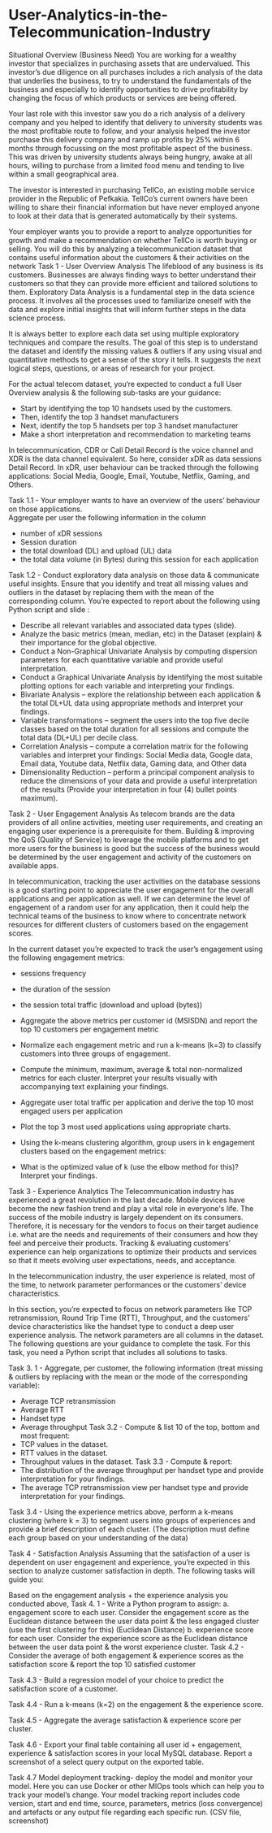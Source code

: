 # User-Analytics-in-the-Telecommunication-Industry 
Situational Overview (Business Need)
You are working for a wealthy investor that specializes in purchasing assets that are undervalued. This investor’s due diligence on all purchases includes a rich analysis of the data that underlies the business, to try to understand the fundamentals of the business and especially to identify opportunities to drive profitability by changing the focus of which products or services are being offered.

Your last role with this investor saw you do a rich analysis of a delivery company and you helped to identify that delivery to university students was the most profitable route to follow, and your analysis helped the investor purchase this delivery company and ramp up profits by 25% within 6 months through focussing on the most profitable aspect of the business. This was driven by university students always being hungry, awake at all hours, willing to purchase from a limited food menu and tending to live within a small geographical area.

The investor is interested in purchasing TellCo, an existing mobile service provider in the Republic of Pefkakia. TellCo’s current owners have been willing to share their financial information but have never employed anyone to look at their data that is generated automatically by their systems.

Your employer wants you to provide a report to analyze opportunities for growth and make a recommendation on whether TellCo is worth buying or selling. You will do this by analyzing a telecommunication dataset that contains useful information about the customers & their activities on the network
Task 1 - User Overview Analysis 
The lifeblood of any business is its customers. Businesses are always finding ways to better understand their customers so that they can provide more efficient and tailored solutions to them. Exploratory Data Analysis is a fundamental step in the data science process. It involves all the processes used to familiarize oneself with the data and explore initial insights that will inform further steps in the data science process.

It is always better to explore each data set using multiple exploratory techniques and compare the results. The goal of this step is to understand the dataset and identify the missing values & outliers if any using visual and quantitative methods to get a sense of the story it tells. It suggests the next logical steps, questions, or areas of research for your project.

For the actual telecom dataset, you‘re expected to conduct a full User Overview analysis & the following sub-tasks are your guidance: 
- Start by identifying the top 10 handsets used by the customers.
- Then, identify the top 3 handset manufacturers
- Next, identify the top 5 handsets per top 3 handset manufacturer
- Make a short interpretation and recommendation to marketing teams

In telecommunication, CDR or Call Detail Record is the voice channel and XDR is the data channel equivalent. So here, consider xDR as data sessions Detail Record. In xDR, user behaviour can be tracked through the following applications:  Social Media, Google, Email, Youtube, Netflix, Gaming, and Others. 

 
 
Task 1.1 - Your employer wants to have an overview of the users’ behaviour on those applications.   
Aggregate per user the following information in the column  
- number of xDR sessions
- Session duration
- the total download (DL) and upload (UL) data
- the total data volume (in Bytes) during this session for each application

Task 1.2 - Conduct exploratory data analysis on those data & communicate useful insights. Ensure that you identify and treat all missing values and outliers in the dataset by replacing them with the mean of the corresponding column.
You’re expected to report about the following using Python script and slide  :
- Describe all relevant variables and associated data types (slide). 
- Analyze the basic metrics (mean, median, etc) in the Dataset (explain) & their importance for the global objective.
- Conduct a Non-Graphical Univariate Analysis by computing dispersion parameters for each quantitative variable and provide useful interpretation. 
- Conduct a Graphical Univariate Analysis by identifying the most suitable plotting options for each variable and interpreting your findings.
- Bivariate Analysis – explore the relationship between each application & the total DL+UL data using appropriate methods and interpret your findings. 
- Variable transformations – segment the users into the top five decile classes based on the total duration for all sessions and compute the total data (DL+UL) per decile class. 
- Correlation Analysis – compute a correlation matrix for the following variables and interpret your findings: Social Media data, Google data, Email data, Youtube data, Netflix data, Gaming data, and Other data 
- Dimensionality Reduction – perform a principal component analysis to reduce the dimensions of your data and provide a useful interpretation of the results (Provide your interpretation in four (4) bullet points maximum).

Task 2 - User Engagement Analysis
As telecom brands are the data providers of all online activities, meeting user requirements, and creating an engaging user experience is a prerequisite for them. Building & improving the QoS (Quality of Service) to leverage the mobile platforms and to get more users for the business is good but the success of the business would be determined by the user engagement and activity of the customers on available apps. 

In telecommunication, tracking the user activities on the database sessions is a good starting point to appreciate the user engagement for the overall applications and per application as well. If we can determine the level of engagement of a random user for any application, then it could help the technical teams of the business to know where to concentrate network resources for different clusters of customers based on the engagement scores.

In the current dataset you’re expected to track the user’s engagement using the following engagement metrics: 
- sessions frequency 
- the duration of the session 
- the session total traffic (download and upload (bytes))

- Aggregate the above metrics per customer id (MSISDN) and report the top 10 customers per engagement metric 
- Normalize each engagement metric and run a k-means (k=3) to classify customers into three groups of engagement. 
- Compute the minimum, maximum, average & total non-normalized metrics for each cluster. Interpret your results visually with accompanying text explaining your findings.
- Aggregate user total traffic per application and derive the top 10 most engaged users per application
- Plot the top 3 most used applications using appropriate charts.  
- Using the k-means clustering algorithm, group users in k engagement clusters based on the engagement metrics: 
- What is the optimized value of k (use the elbow method for this)?  
  Interpret your findings.

Task 3 - Experience Analytics
The Telecommunication industry has experienced a great revolution in the last decade. Mobile devices have become the new fashion trend and play a vital role in everyone's life. The success of the mobile industry is largely dependent on its consumers. Therefore, it is necessary for the vendors to focus on their target audience i.e. what are the needs and requirements of their consumers and how they feel and perceive their products. Tracking & evaluating customers’ experience can help organizations to optimize their products and services so that it meets evolving user expectations, needs, and acceptance.

In the telecommunication industry, the user experience is related, most of the time, to network parameter performances or the customers’ device characteristics.  

In this section, you’re expected to focus on network parameters like TCP retransmission, Round Trip Time (RTT), Throughput, and the customers’ device characteristics like the handset type to conduct a deep user experience analysis. The network parameters are all columns in the dataset. The following questions are your guidance to complete the task. For this task, you need a Python script that includes all solutions to tasks.

Task 3. 1 - Aggregate, per customer, the following information (treat missing & outliers by replacing with the mean or the mode of the corresponding variable):
- Average TCP retransmission
- Average RTT
- Handset type
- Average throughput
Task 3.2 - Compute & list 10 of the top, bottom and most frequent:
- TCP values in the dataset. 
- RTT values in the dataset.
- Throughput values in the dataset.
Task 3.3 - Compute & report:
- The distribution of the average throughput per handset type and provide interpretation for your findings.
- The average TCP retransmission view per handset type and provide interpretation for your findings.

Task 3.4 - Using the experience metrics above, perform a k-means clustering (where k = 3) to segment users into groups of experiences and provide a brief description of each cluster. (The description must define each group based on your understanding of the data)

Task 4 - Satisfaction Analysis
Assuming that the satisfaction of a user is dependent on user engagement and experience, you’re expected in this section to analyze customer satisfaction in depth. The following tasks will guide you: 

Based on the engagement analysis + the experience analysis you conducted above,
Task 4. 1 - Write a Python program to assign:
a. engagement score to each user. Consider the engagement score as the Euclidean distance between the user data point & the less engaged cluster (use the first clustering for this) (Euclidean Distance)
b. experience score for each user. Consider the experience score as the Euclidean distance between the user data point & the worst experience cluster. 
Task 4.2 - Consider the average of both engagement & experience scores as  the satisfaction score & report the top 10 satisfied customer

Task 4.3 - Build a regression model of your choice to predict the satisfaction score of a customer.

Task 4.4 - Run a k-means (k=2) on the engagement & the experience score. 

Task 4.5 - Aggregate the average satisfaction & experience score per cluster. 

Task 4.6 - Export your final table containing all user id + engagement, experience & satisfaction scores in your local MySQL database. Report a screenshot of a select query output on the exported table. 

Task 4.7 Model deployment tracking- deploy the model and monitor your model. Here you can use Docker or other MlOps tools which can help you to track your model’s change.  Your model tracking report includes code version, start and end time, source, parameters, metrics (loss convergence) and artefacts or any output file regarding each specific run. (CSV file, screenshot)





